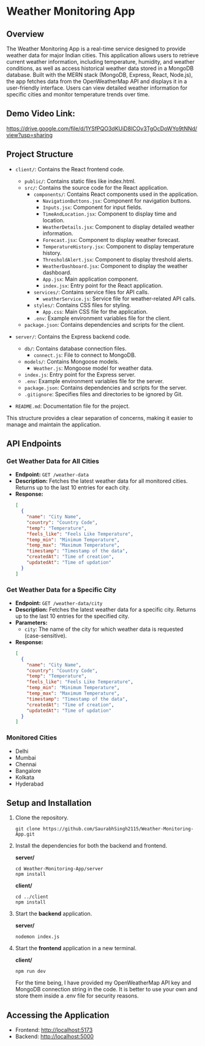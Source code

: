 # Weather Monitoring App

## Overview

The Weather Monitoring App is a real-time service designed to provide weather data for major Indian cities. This application allows users to retrieve current weather information, including temperature, humidity, and weather conditions, as well as access historical weather data stored in a MongoDB database. Built with the MERN stack (MongoDB, Express, React, Node.js), the app fetches data from the OpenWeatherMap API and displays it in a user-friendly interface. Users can view detailed weather information for specific cities and monitor temperature trends over time.

## Demo Video Link:

https://drive.google.com/file/d/1YSfPQO3dKUiD8ICOv3TgOcDoWYo9tNNd/view?usp=sharing

## Project Structure

- `client/`: Contains the React frontend code.

  - `public/`: Contains static files like index.html.
  - `src/`: Contains the source code for the React application.
    - `components/`: Contains React components used in the application.
      - `NavigationButtons.jsx`: Component for navigation buttons.
      - `Inputs.jsx`: Component for input fields.
      - `TimeAndLocation.jsx`: Component to display time and location.
      - `WeatherDetails.jsx`: Component to display detailed weather information.
      - `Forecast.jsx`: Component to display weather forecast.
      - `TemperatureHistory.jsx`: Component to display temperature history.
      - `ThresholdAlert.jsx`: Component to display threshold alerts.
      - `WeatherDashboard.jsx`: Component to display the weather dashboard.
      - `App.jsx`: Main application component.
      - `index.jsx`: Entry point for the React application.
    - `services/`: Contains service files for API calls.
      - `weatherService.js`: Service file for weather-related API calls.
    - `styles/`: Contains CSS files for styling.
      - `App.css`: Main CSS file for the application.
    - `.env`: Example environment variables file for the client.
  - `package.json`: Contains dependencies and scripts for the client.

- `server/`: Contains the Express backend code.

  - `db/`: Contains database connection files.
    - `connect.js`: File to connect to MongoDB.
  - `models/`: Contains Mongoose models.
    - `Weather.js`: Mongoose model for weather data.
  - `index.js`: Entry point for the Express server.
  - `.env`: Example environment variables file for the server.
  - `package.json`: Contains dependencies and scripts for the server.
  - `.gitignore`: Specifies files and directories to be ignored by Git.

- `README.md`: Documentation file for the project.

This structure provides a clear separation of concerns, making it easier to manage and maintain the application.

## API Endpoints

### Get Weather Data for All Cities

- **Endpoint:** `GET /weather-data`
- **Description:** Fetches the latest weather data for all monitored cities. Returns up to the last 10 entries for each city.
- **Response:**
  ```json
  [
    {
      "name": "City Name",
      "country": "Country Code",
      "temp": "Temperature",
      "feels_like": "Feels Like Temperature",
      "temp_min": "Minimum Temperature",
      "temp_max": "Maximum Temperature",
      "timestamp": "Timestamp of the data",
      "createdAt": "Time of creation",
      "updatedAt": "Time of updation"
    }
  ]
  ```

### Get Weather Data for a Specific City

- **Endpoint:** `GET /weather-data/city`
- **Description:** Fetches the latest weather data for a specific city. Returns up to the last 10 entries for the specified city.
- **Parameters:**
  - `city`: The name of the city for which weather data is requested (case-sensitive).
- **Response:**
  ```json
  [
    {
      "name": "City Name",
      "country": "Country Code",
      "temp": "Temperature",
      "feels_like": "Feels Like Temperature",
      "temp_min": "Minimum Temperature",
      "temp_max": "Maximum Temperature",
      "timestamp": "Timestamp of the data",
      "createdAt": "Time of creation",
      "updatedAt": "Time of updation"
    }
  ]
  ```

### Monitored Cities

- Delhi
- Mumbai
- Chennai
- Bangalore
- Kolkata
- Hyderabad

## Setup and Installation

1. Clone the repository.

   ```
   git clone https://github.com/SaurabhSingh2115/Weather-Monitoring-App.git
   ```

2. Install the dependencies for both the backend and frontend.

   **server/**

   ```
   cd Weather-Monitoring-App/server
   npm install
   ```

   **client/**

   ```
   cd ../client
   npm install
   ```

3. Start the **backend** application.

   **server/**

   ```
   nodemon index.js
   ```

4. Start the **frontend** application in a new terminal.

   **client/**

   ```
   npm run dev
   ```

   For the time being, I have provided my OpenWeatherMap API key and MongoDB connection string in the code. It is better to use your own and store them inside a .env file for security reasons.

## Accessing the Application

- Frontend: [http://localhost:5173](http://localhost:5173)
- Backend: [http://localhost:5000](http://localhost:5000)
